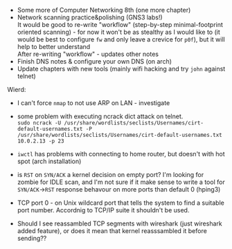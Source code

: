 - Some more of Computer Networking 8th (one more chapter)  
- Network scanning practice&polishing (GNS3 labs!)  
It would be good to re-write "workflow" (step-by-step minimal-footprint oriented scanning) - for now it won't be as stealthy as I would like to (it would be best to configure `fw` and only leave a crevice for `p0f`), but it will help to better understand  
After re-writing "workflow" - updates other notes  
- Finish DNS notes & configure your own DNS (on arch)  
- Update chapters with new tools (mainly wifi hacking and try `john` against telnet)  



Wierd:

- I can't force `nmap` to not use ARP on LAN - investigate  
- some problem with executing ncrack dict attack on telnet.  
`sudo ncrack -U /usr/share/wordlists/seclists/Usernames/cirt-default-usernames.txt -P /usr/share/wordlists/seclists/Usernames/cirt-default-usernames.txt 10.0.2.13 -p 23`
-  `iwctl` has problems with connecting to home router, but doesn't with hot spot (arch installation)  

- is `RST` on `SYN/ACK` a kernel decision on empty port? I'm looking for zombie for IDLE scan, and I'm not sure if it make sense to write a tool for `SYN/ACK`->`RST` response behavour on more ports than default 0 (hping3)
- TCP port 0 - on Unix wildcard port that tells the system to find a suitable port number. Accordnig to TCP/IP suite it shouldn't be used. 
- Should I see reassambled TCP segments with wireshark (just wireshark added feature), or does it mean that kernel reasssambled it before sending??